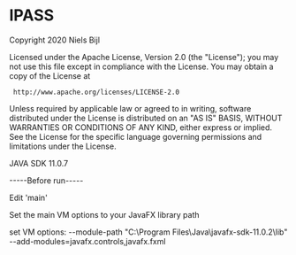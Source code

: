 # IPASS
   Copyright 2020 Niels Bijl

   Licensed under the Apache License, Version 2.0 (the "License");
   you may not use this file except in compliance with the License.
   You may obtain a copy of the License at

     http://www.apache.org/licenses/LICENSE-2.0

   Unless required by applicable law or agreed to in writing, software
   distributed under the License is distributed on an "AS IS" BASIS,
   WITHOUT WARRANTIES OR CONDITIONS OF ANY KIND, either express or implied.
   See the License for the specific language governing permissions and
   limitations under the License.
   
   
   
   JAVA SDK 11.0.7
   
   -----Before run-----
   
   Edit 'main'
   
   Set the main VM options to your JavaFX library path
   
   set VM options: --module-path "C:\Program Files\Java\javafx-sdk-11.0.2\lib" --add-modules=javafx.controls,javafx.fxml
